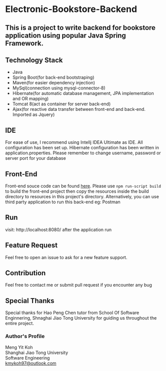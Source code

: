 # Electronic-Bookstore-Backend

## This is a project to write backend for bookstore application using popular Java Spring Framework.

## Technology Stack

- Java
- Spring Boot(for back-end bootstraping)
- Maven(for easier dependency injection)
- MySql(connection using mysql-connector-8)
- Hibernate(for automatic database management, JPA implementation and OR mapping)
- Tomcat 8(act as container for server back-end)
- Ajax(for reactive data transfer between front-end and back-end. Imported as Jquery)

## IDE

For ease of use, I recommend using Intellj IDEA Ultimate as IDE. All configuration has been set up. Hibernate configuration has been written in application.properties. Please remember to change username, password or server port for your database

## Front-End

Front-end souce code can be found [here](https://github.com/kmykoh97/Electronic-Bookstore-Frontend). Please use `npm run-script build` to build the front-end project then copy the resources inside the build directory to resources in this project's directory. Alternatively, you can use third party application to run this back-end eg: Postman

## Run

visit: http://localhost:8080/ after the application run

## Feature Request

Feel free to open an issue to ask for a new feature support.

## Contribution

Feel free to contact me or submit pull request if you encounter any bug

## Special Thanks

Special thanks for Hao Peng Chen tutor from School Of Software Enginnering, Shnaghai Jiao Tong University for guiding us throughout the entire project.

### Author's Profile

Meng Yit Koh   
Shanghai Jiao Tong University  
Software Engineering  
kmykoh97@outlook.com